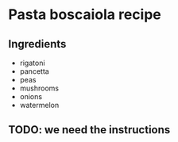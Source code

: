 # Pasta boscaiola recipe


## Ingredients

- rigatoni
- pancetta
- peas
- mushrooms
- onions
- watermelon


## TODO: we need the instructions
